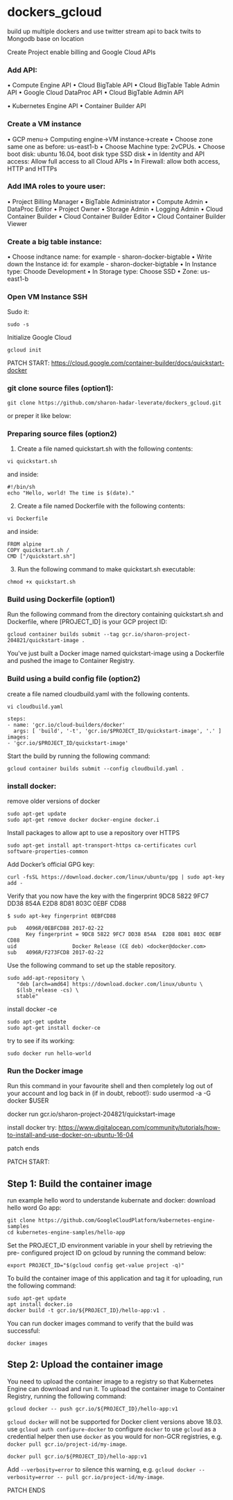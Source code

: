 # dockers_gcloud
build up multiple dockers and use twitter stream api to back twits to Mongodb base on location

Create Project enable billing and Google Cloud APIs

### Add API:
•	Compute Engine API
•	Cloud BigTable API
•	Cloud BigTable Table Admin API
•	Google Cloud DataProc API
•	Cloud BigTable Admin API

•	Kubernetes Engine API
•	Container Builder API


### Create a VM instance
•	GCP menu-> Computing engine->VM instance->create
•	Choose zone same one as before: us-east1-b
•	Choose Machine type: 2vCPUs.
•	Choose boot disk: ubuntu 16.04, boot disk type SSD disk
•	in Identity and API access: Allow full access to all Cloud APIs
•	In Firewall: allow both access, HTTP and HTTPs

### Add IMA roles to youre user:
•	Project Billing Manager
•	BigTable Administrator
•	Compute Admin
•	DataProc Editor
•	Project Owner
•	Storage Admin
•	Logging Admin
•	Cloud Container Builder
•	Cloud Container Builder Editor
•	Cloud Container Builder Viewer

### Create a big table instance:
•	Choose indtance name: for example - sharon-docker-bigtable
•	Write down the Instance id: for example - sharon-docker-bigtable
•	In Instance type: Choode Development
•	In Storage type: Choose SSD
•	Zone: us-east1-b

### Open VM Instance SSH

Sudo it:
```
sudo -s
```

Initialize Google Cloud
```
gcloud init 
```
PATCH START: https://cloud.google.com/container-builder/docs/quickstart-docker
### git clone source files (option1):
```
git clone https://github.com/sharon-hadar-leverate/dockers_gcloud.git
```
or preper it like below:
### Preparing source files (option2)
1. Create a file named quickstart.sh with the following contents:
```
vi quickstart.sh
```
and inside:
```
#!/bin/sh
echo "Hello, world! The time is $(date)."
```
2. Create a file named Dockerfile with the following contents:
```
vi Dockerfile
```
and inside:
```
FROM alpine
COPY quickstart.sh /
CMD ["/quickstart.sh"]
```
3. Run the following command to make quickstart.sh executable:
```
chmod +x quickstart.sh
```

### Build using Dockerfile (option1)

Run the following command from the directory containing quickstart.sh and Dockerfile, where [PROJECT_ID] is your GCP project ID:
```
gcloud container builds submit --tag gcr.io/sharon-project-204821/quickstart-image .
```
You've just built a Docker image named quickstart-image using a Dockerfile and pushed the image to Container Registry.

### Build using a build config file (option2)

create a file named cloudbuild.yaml with the following contents.
```
vi cloudbuild.yaml
```
```
steps:
- name: 'gcr.io/cloud-builders/docker'
  args: [ 'build', '-t', 'gcr.io/$PROJECT_ID/quickstart-image', '.' ]
images:
- 'gcr.io/$PROJECT_ID/quickstart-image'
```
Start the build by running the following command:
```
gcloud container builds submit --config cloudbuild.yaml .
```
### install docker:
remove older versions of docker
```
sudo apt-get update
sudo apt-get remove docker docker-engine docker.i
```
Install packages to allow apt to use a repository over HTTPS
```
sudo apt-get install apt-transport-https ca-certificates curl software-properties-common
```
Add Docker’s official GPG key:
```
curl -fsSL https://download.docker.com/linux/ubuntu/gpg | sudo apt-key add -
```

Verify that you now have the key with the fingerprint 9DC8 5822 9FC7 DD38 854A E2D8 8D81 803C 0EBF CD88
```
$ sudo apt-key fingerprint 0EBFCD88

pub   4096R/0EBFCD88 2017-02-22
      Key fingerprint = 9DC8 5822 9FC7 DD38 854A  E2D8 8D81 803C 0EBF CD88
uid                  Docker Release (CE deb) <docker@docker.com>
sub   4096R/F273FCD8 2017-02-22
```
Use the following command to set up the stable repository. 
```
sudo add-apt-repository \
   "deb [arch=amd64] https://download.docker.com/linux/ubuntu \
   $(lsb_release -cs) \
   stable"
```
install docker -ce
```
sudo apt-get update
sudo apt-get install docker-ce
```

try to see if its working:
```
sudo docker run hello-world
```


### Run the Docker image
Run this command in your favourite shell and then completely log out of your account and log back in (if in doubt, reboot!):
sudo usermod -a -G docker $USER

docker run gcr.io/sharon-project-204821/quickstart-image

install docker try:
https://www.digitalocean.com/community/tutorials/how-to-install-and-use-docker-on-ubuntu-16-04

patch ends

PATCH START:

## Step 1: Build the container image

run example hello word to understande kubernate and docker:
download hello word Go app:

```
git clone https://github.com/GoogleCloudPlatform/kubernetes-engine-samples
cd kubernetes-engine-samples/hello-app
```

Set the PROJECT_ID environment variable in your shell by retrieving the pre- configured project ID on gcloud by running the command below:
```
export PROJECT_ID="$(gcloud config get-value project -q)"
```
To build the container image of this application and tag it for uploading, run the following command:
```
sudo apt-get update
apt install docker.io
docker build -t gcr.io/${PROJECT_ID}/hello-app:v1 .
```

You can run docker images command to verify that the build was successful:
```
docker images
```

## Step 2: Upload the container image

You need to upload the container image to a registry so that Kubernetes Engine can download and run it. To upload the container image to Container Registry, running the following command:
```
gcloud docker -- push gcr.io/${PROJECT_ID}/hello-app:v1
```
`gcloud docker` will not be supported for Docker client versions above 18.03.
use `gcloud auth configure-docker` to configure `docker` to use `gcloud` as a credential helper
then use `docker` as you would for non-GCR registries, e.g. `docker pull gcr.io/project-id/my-image`.
```
docker pull gcr.io/${PROJECT_ID}/hello-app:v1
```
Add `--verbosity=error` to silence this warning, e.g. `gcloud docker --verbosity=error -- pull gcr.io/project-id/my-image`.

PATCH ENDS

